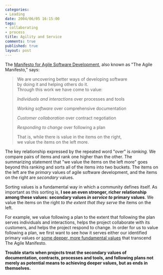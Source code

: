 ```yaml
--- 
categories: 
- Leading
date: 2004/06/05 16:15:00
tags: 
- collaborating
- process
title: Agility and Service
comments: true
published: true
layout: post
---
```


<p> The <a href="http://www.agilemanifesto.org/">Manifesto for Agile Software Development</a>, also known as "The Agile Manifesto," says: </p>
<blockquote>
<p> We are uncovering better ways of developing software <br /> by doing it and helping others do it. <br /> Through this work we have come to value: </p>
<p>
<em>Individuals and interactions</em> over processes and tools </p>
<p>
<em>Working software</em> over comprehensive documentation </p>
<p>
<em>Customer collaboration</em> over contract negotiation </p>
<p>
<em>Responding to change</em> over following a plan </p>
<p> That is, while there is value in the items on the right,<br /> we value the items on the left more. </p>
</blockquote>
<p> The key relationship expressed by the repeated word "over" is <em>ranking.</em>  We compare pairs of items and rank one higher than the other.  The summarizing statement that "we value the items on the left more" goes beyond this ranking and sorts all of the items into two buckets.  The items on the left are the <em>primary</em> values of agile software development, and the items on the right are <em>secondary</em> values. </p>
<p> Sorting values is a fundamental way in which a community defines itself.  As important as this sorting is, <strong>I see an even stronger, richer relationship among these values: secondary values <em>in service to</em> primary values</strong>.  We value the items on the right <em>to the extent that they serve</em> the items on the left.</p>
<p> For example, we value following a plan to the extent that following the plan serves individuals and interactions, helps the project collaborate with its customers, and helps the project respond to change.  In order for us to value following a plan, we first want to see how it serves either our identified primary values or <a href="/2004/02/values/">some deeper, more fundamental values</a> that transcend The Agile Manifesto. </p>
<p>
<strong>Trouble starts when projects treat the secondary values of documentation, contracts, processes and tools, and following plans not merely as potential means to achieving deeper values, but as ends in themselves.</strong>
</p>
